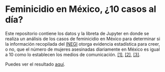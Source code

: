 # Feminicidio en México, ¿10 casos al día?

Este repositorio contiene los datos y la libreta de Jupyter en donde se realiza un análisis de los casos de feminicidio en México para determinar si la información recopilada del [INEGI](https://www.inegi.org.mx/sistemas/olap/proyectos/bd/continuas/mortalidad/defuncioneshom.asp) otorga evidencia estadística para creer, o no, que el número de mujeres asesinadas diariamente en México es igual a 10 como lo establecen los medios de comunicación. [[1]](https://www.eleconomista.com.mx/politica/Solo-en-los-primeros-seis-meses-del-2020-fueron-asesinadas-1844-mujeres-en-Mexico-Inegi-20210213-0002.html), [[2]](https://elpais.com/mexico/2021-06-28/los-feminicidios-en-mexico-aumentan-un-71-en-los-cinco-primeros-meses-de-2021.html), [[3]](https://www.jornada.com.mx/notas/2021/11/20/politica/asesinadas-10-mujeres-al-dia-en-mexico-senala-ai/).

Puedes ver el resultado [aquí](https://medium.com/@pedro.a.hdez.a/feminicidio-en-m%C3%A9xico-10-casos-al-d%C3%ADa-fd9c0558b40b).
